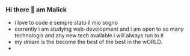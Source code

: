 ### Hi there 👋 am Malick

- i love to code e sempre stato il mio sogno
- corrently i am studying web-development and i am open to so many technologis and any new tech available i will always run to it 
- my dream is the become the best of the best in the wORLD.
- 
<!--
**Malick2000/Malick2000** is a ✨ _special_ ✨ repository because its `README.md` (this file) appears on your GitHub profile.

Here are some ideas to get you started:

- 🔭 I’m currently working on ...
- 🌱 I’m currently learning  coding that is javaScript...
- 👯 I’m looking to collaborate on ...
- 🤔 I’m looking for help with ...
- 💬 Ask me about ...
- 📫 How to reach me: ...
- 😄 Pronouns: ...
- ⚡ Fun fact: ...
-->
